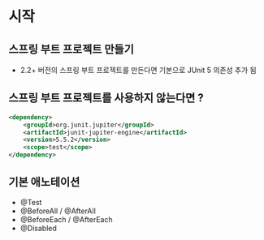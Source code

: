 # 시작
## 스프링 부트 프로젝트 만들기
- 2.2+ 버전의 스프링 부트 프로젝트를 만든다면 기본으로 JUnit 5 의존성 추가 됨

## 스프링 부트 프로젝트를 사용하지 않는다면 ?
```xml
<dependency>
    <groupId>org.junit.jupiter</groupId>
    <artifactId>junit-jupiter-engine</artifactId>
    <version>5.5.2</version>
    <scope>test</scope>
</dependency>
```

## 기본 애노테이션
- @Test
- @BeforeAll / @AfterAll
- @BeforeEach / @AfterEach
- @Disabled
